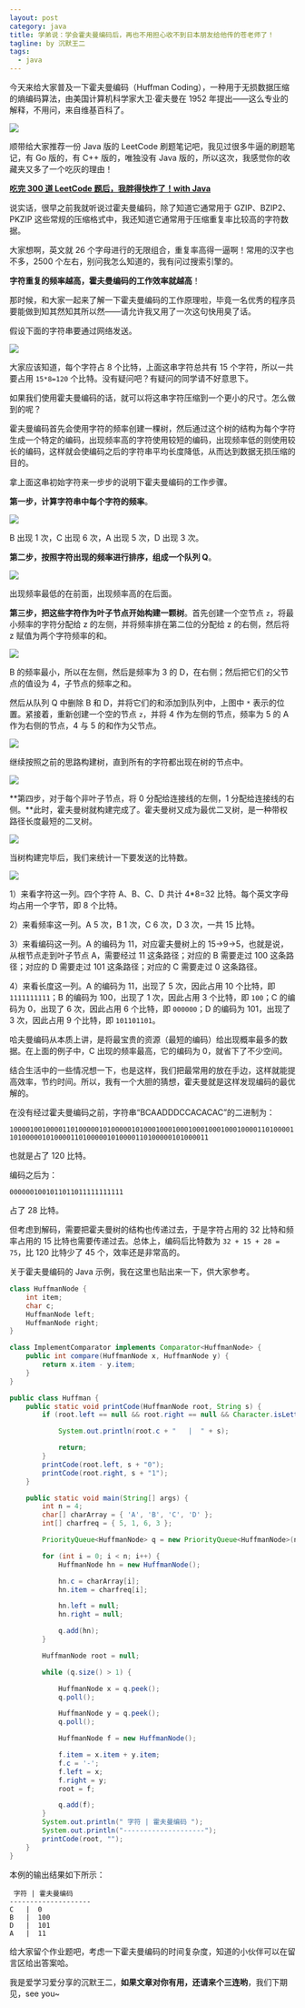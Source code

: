 ```yaml
---
layout: post
category: java
title: 学弟说：学会霍夫曼编码后，再也不用担心收不到日本朋友给他传的苍老师了！
tagline: by 沉默王二
tags: 
  - java
---
```



今天来给大家普及一下霍夫曼编码（Huffman Coding），一种用于无损数据压缩的熵编码算法，由美国计算机科学家大卫·霍夫曼在 1952 年提出——这么专业的解释，不用问，来自维基百科了。

<!--more-->



![](http://www.itwanger.com/assets/images/2021/04/java-huofuman-01.png)

顺带给大家推荐一份 Java 版的 LeetCode 刷题笔记吧，我见过很多牛逼的刷题笔记，有 Go 版的，有 C++ 版的，唯独没有 Java 版的，所以这次，我感觉你的收藏夹又多了一个吃灰的理由！

[**吃完 300 道 LeetCode 题后，我胖得快炸了！with Java**](https://mp.weixin.qq.com/s/sDLFMKCpstHslq7d6_Ascg)

说实话，很早之前我就听说过霍夫曼编码，除了知道它通常用于 GZIP、BZIP2、PKZIP 这些常规的压缩格式中，我还知道它通常用于压缩重复率比较高的字符数据。

大家想啊，英文就 26 个字母进行的无限组合，重复率高得一逼啊！常用的汉字也不多，2500 个左右，别问我怎么知道的，我有问过搜索引擎的。

**字符重复的频率越高，霍夫曼编码的工作效率就越高**！

那时候，和大家一起来了解一下霍夫曼编码的工作原理啦，毕竟一名优秀的程序员要能做到知其然知其所以然——请允许我又用了一次这句快用臭了话。

假设下面的字符串要通过网络发送。

![](http://www.itwanger.com/assets/images/2021/04/java-huofuman-02.png)

大家应该知道，每个字符占 8 个比特，上面这串字符总共有 15 个字符，所以一共要占用 `15*8=120` 个比特。没有疑问吧？有疑问的同学请不好意思下。

如果我们使用霍夫曼编码的话，就可以将这串字符压缩到一个更小的尺寸。怎么做到的呢？

霍夫曼编码首先会使用字符的频率创建一棵树，然后通过这个树的结构为每个字符生成一个特定的编码，出现频率高的字符使用较短的编码，出现频率低的则使用较长的编码，这样就会使编码之后的字符串平均长度降低，从而达到数据无损压缩的目的。

拿上面这串初始字符来一步步的说明下霍夫曼编码的工作步骤。

**第一步，计算字符串中每个字符的频率**。

![](http://www.itwanger.com/assets/images/2021/04/java-huofuman-03.png)

B 出现 1 次，C 出现 6 次，A 出现 5 次，D 出现 3 次。

**第二步，按照字符出现的频率进行排序，组成一个队列 Q**。

![](http://www.itwanger.com/assets/images/2021/04/java-huofuman-04.png)

出现频率最低的在前面，出现频率高的在后面。

**第三步，把这些字符作为叶子节点开始构建一颗树**。首先创建一个空节点 `z`，将最小频率的字符分配给 z 的左侧，并将频率排在第二位的分配给 z 的右侧，然后将 z 赋值为两个字符频率的和。

![](http://www.itwanger.com/assets/images/2021/04/java-huofuman-05.png)

B 的频率最小，所以在左侧，然后是频率为 3 的 D，在右侧；然后把它们的父节点的值设为 4，子节点的频率之和。

然后从队列 Q 中删除 B 和 D，并将它们的和添加到队列中，上图中 `*` 表示的位置。紧接着，重新创建一个空的节点 `z`，并将 4 作为左侧的节点，频率为 5 的 A 作为右侧的节点，4 与 5 的和作为父节点。

![](http://www.itwanger.com/assets/images/2021/04/java-huofuman-06.png)


继续按照之前的思路构建树，直到所有的字符都出现在树的节点中。

![](http://www.itwanger.com/assets/images/2021/04/java-huofuman-07.png)


**第四步，对于每个非叶子节点，将 0 分配给连接线的左侧，1 分配给连接线的右侧。**此时，霍夫曼树就构建完成了。霍夫曼树又成为最优二叉树，是一种带权路径长度最短的二叉树。

![](http://www.itwanger.com/assets/images/2021/04/java-huofuman-08.png)

当树构建完毕后，我们来统计一下要发送的比特数。

![](http://www.itwanger.com/assets/images/2021/04/java-huofuman-09.png)

1）来看字符这一列。四个字符 A、B、C、D 共计 4*8=32 比特。每个英文字母均占用一个字节，即 8 个比特。

2）来看频率这一列。A 5 次，B 1 次，C 6 次，D 3 次，一共 15 比特。

3）来看编码这一列。A 的编码为 11，对应霍夫曼树上的 15→9→5，也就是说，从根节点走到叶子节点 A，需要经过 11 这条路径；对应的 B 需要走过 100 这条路径；对应的 D 需要走过 101 这条路径；对应的 C 需要走过 0 这条路径。

4）来看长度这一列。A 的编码为 11，出现了 5 次，因此占用 10 个比特，即 `1111111111`；B 的编码为 100，出现了 1 次，因此占用 3 个比特，即 `100`；C 的编码为 0，出现了 6 次，因此占用 6 个比特，即 `000000`；D 的编码为 101，出现了 3 次，因此占用 9 个比特，即 `101101101`。

哈夫曼编码从本质上讲，是将最宝贵的资源（最短的编码）给出现概率最多的数据。在上面的例子中，C 出现的频率最高，它的编码为 0，就省下了不少空间。

结合生活中的一些情况想一下，也是这样，我们把最常用的放在手边，这样就能提高效率，节约时间。所以，我有一个大胆的猜想，霍夫曼就是这样发现编码的最优解的。

在没有经过霍夫曼编码之前，字符串“BCAADDDCCACACAC”的二进制为：

```10000100100001101000001010000010100010001000100010001000100001101000011010000010100001101000001010000110100000101000011```

也就是占了 120 比特。

编码之后为：

```0000001001011011011111111111```

占了 28 比特。

但考虑到解码，需要把霍夫曼树的结构也传递过去，于是字符占用的 32 比特和频率占用的 15 比特也需要传递过去。总体上，编码后比特数为 `32 + 15 + 28 = 75`，比 120 比特少了 45 个，效率还是非常高的。

关于霍夫曼编码的 Java 示例，我在这里也贴出来一下，供大家参考。

```java
class HuffmanNode {
    int item;
    char c;
    HuffmanNode left;
    HuffmanNode right;
}

class ImplementComparator implements Comparator<HuffmanNode> {
    public int compare(HuffmanNode x, HuffmanNode y) {
        return x.item - y.item;
    }
}

public class Huffman {
    public static void printCode(HuffmanNode root, String s) {
        if (root.left == null && root.right == null && Character.isLetter(root.c)) {

            System.out.println(root.c + "   |  " + s);

            return;
        }
        printCode(root.left, s + "0");
        printCode(root.right, s + "1");
    }

    public static void main(String[] args) {
        int n = 4;
        char[] charArray = { 'A', 'B', 'C', 'D' };
        int[] charfreq = { 5, 1, 6, 3 };

        PriorityQueue<HuffmanNode> q = new PriorityQueue<HuffmanNode>(n, new ImplementComparator());

        for (int i = 0; i < n; i++) {
            HuffmanNode hn = new HuffmanNode();

            hn.c = charArray[i];
            hn.item = charfreq[i];

            hn.left = null;
            hn.right = null;

            q.add(hn);
        }

        HuffmanNode root = null;

        while (q.size() > 1) {

            HuffmanNode x = q.peek();
            q.poll();

            HuffmanNode y = q.peek();
            q.poll();

            HuffmanNode f = new HuffmanNode();

            f.item = x.item + y.item;
            f.c = '-';
            f.left = x;
            f.right = y;
            root = f;

            q.add(f);
        }
        System.out.println(" 字符 | 霍夫曼编码 ");
        System.out.println("--------------------");
        printCode(root, "");
    }
}
```

本例的输出结果如下所示：

```
 字符 | 霍夫曼编码 
--------------------
C   |  0
B   |  100
D   |  101
A   |  11
```

给大家留个作业题吧，考虑一下霍夫曼编码的时间复杂度，知道的小伙伴可以在留言区给出答案哈。




我是爱学习爱分享的沉默王二，**如果文章对你有用，还请来个三连哟**，我们下期见，see you~